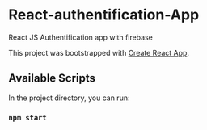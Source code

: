 # React-authentification-App
React JS  Authentification app with firebase

This project was bootstrapped with [Create React App](https://github.com/facebook/create-react-app).

## Available Scripts

In the project directory, you can run:

### `npm start`
